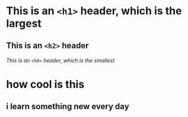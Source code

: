 # This is an `<h1>` header, which is the largest

## This is an `<h2>` header

###### This is an `<h6>` header, which is the smallest

# how cool is this

## i learn something new every day
